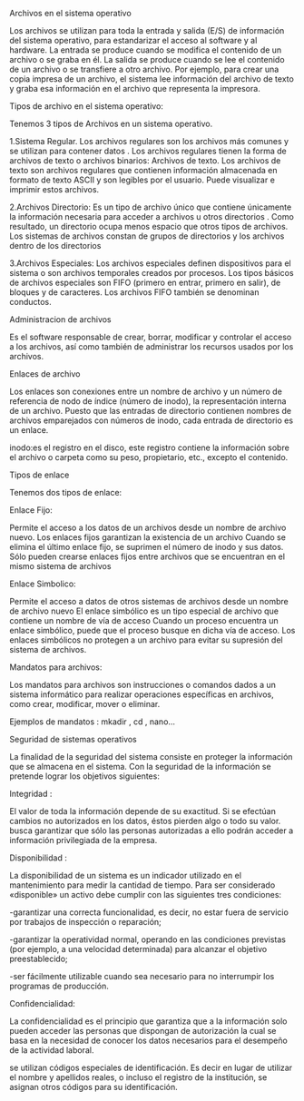 Archivos en el sistema operativo

Los archivos se utilizan para toda la entrada y salida (E/S) de información del sistema operativo, para estandarizar el acceso al software y al hardware.
La entrada se produce cuando se modifica el contenido de un archivo o se graba en él. 
La salida se produce cuando se lee el contenido de un archivo o se transfiere a otro archivo. Por ejemplo, para crear una copia impresa de un archivo, 
el sistema lee información del archivo de texto y graba esa información en el archivo que representa la impresora.


Tipos de archivo en el sistema operativo:

Tenemos 3 tipos de Archivos en un sistema operativo.

1.Sistema Regular. Los archivos regulares son los archivos más comunes y se utilizan para contener datos . 
Los archivos regulares tienen la forma de archivos de texto o archivos binarios: Archivos de texto. 
Los archivos de texto son archivos regulares que contienen información almacenada en formato de texto ASCII y son legibles por el usuario. 
Puede visualizar e imprimir estos archivos.

2.Archivos Directorio: Es un tipo de archivo único que contiene únicamente la información necesaria para acceder a archivos u otros directorios .
 Como resultado, un directorio ocupa menos espacio que otros tipos de archivos. 
Los sistemas de archivos constan de grupos de directorios y los archivos dentro de los directorios

3.Archivos Especiales: Los archivos especiales definen dispositivos para el sistema o son archivos temporales creados por procesos.
 Los tipos básicos de archivos especiales son FIFO (primero en entrar, primero en salir), de bloques y de caracteres. Los archivos FIFO también se denominan conductos.

Administracion de archivos

Es el software responsable de crear, borrar, modificar y controlar el acceso a los archivos, 
así como también de administrar los recursos usados por los archivos.

Enlaces de archivo

Los enlaces son conexiones entre un nombre de archivo y un número de referencia de nodo de índice (número de inodo),
la representación interna de un archivo. Puesto que las entradas de directorio contienen nombres de archivos emparejados con números de inodo, cada entrada de directorio es un enlace.

inodo:es el registro en el disco, este registro contiene la información sobre el archivo o carpeta como su peso, propietario, etc., excepto el contenido.


Tipos de enlace

Tenemos dos tipos de enlace:

Enlace Fijo:

Permite el acceso a los datos de un archivos desde un nombre de archivo nuevo. Los enlaces fijos garantizan la existencia de un archivo
Cuando se elimina el último enlace fijo, se suprimen el número de inodo y sus datos. Sólo pueden crearse enlaces fijos entre archivos que se encuentran en el mismo sistema de archivos

Enlace Simbolico:

Permite el acceso a datos de otros sistemas de archivos desde un nombre de archivo nuevo
El enlace simbólico es un tipo especial de archivo que contiene un nombre de vía de acceso
Cuando un proceso encuentra un enlace simbólico, puede que el proceso busque en dicha vía de acceso. Los enlaces simbólicos no protegen a un archivo para evitar su supresión del sistema de archivos.

Mandatos para archivos:

Los mandatos para archivos son instrucciones o comandos dados a un sistema informático para realizar operaciones específicas en archivos, como crear, modificar, mover o eliminar.

Ejemplos de mandatos : mkadir , cd , nano...

Seguridad de sistemas operativos

La finalidad de la seguridad del sistema consiste en proteger la información que se almacena en el sistema.
Con la seguridad de la información se pretende lograr los objetivos siguientes:



Integridad :

El valor de toda la información depende de su exactitud. Si se efectúan cambios no autorizados en los datos, éstos pierden algo o todo su valor.
 busca garantizar que sólo las personas autorizadas a ello podrán acceder a información privilegiada de la empresa. 


Disponibilidad :

La disponibilidad de un sistema es un indicador utilizado en el mantenimiento para medir la cantidad de tiempo.
Para ser considerado «disponible» un activo debe cumplir con las siguientes tres condiciones:

-garantizar una correcta funcionalidad, es decir, no estar fuera de servicio por trabajos de inspección o reparación;

-garantizar la operatividad normal, operando en las condiciones previstas (por ejemplo, a una velocidad determinada) para alcanzar el objetivo preestablecido;

-ser fácilmente utilizable cuando sea necesario para no interrumpir los programas de producción.

Confidencialidad:

La confidencialidad es el principio que garantiza que a la información solo pueden acceder las personas que dispongan de autorización
la cual se basa en la necesidad de conocer los datos necesarios para el desempeño de la actividad laboral.

se utilizan códigos especiales de identificación. Es decir en lugar de utilizar el nombre y apellidos reales, o incluso el registro de la institución, se asignan otros códigos para su identificación.


